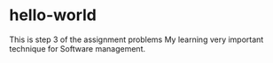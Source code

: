 # hello-world
This is step 3 of the assignment problems
My learning very important technique for Software management.
